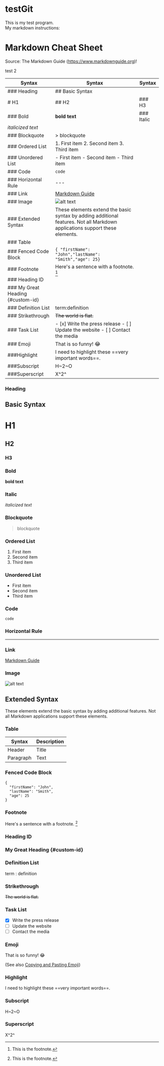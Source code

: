 # testGit
This is my test program.<br>
My markdown instructions:
# Markdown Cheat Sheet
Source: The Markdown Guide (https://www.markdownguide.org)!

test 2

| Syntax      | Syntax |  Syntax  |
| ----------- | ----------- | ----------- |
|  ### Heading  |    ## Basic Syntax      | |
|  # H1  |    ## H2   |### H3 |
|  ### Bold  |    **bold text**     | ### Italic|
|  *italicized text*   |         | |
|  ### Blockquote    |   > blockquote      ||
| ### Ordered List| 1. First item 2. Second item 3. Third item||
|### Unordered List|- First item - Second item - Third item||
|### Code|`code`||
|### Horizontal Rule| --- ||
|### Link|[Markdown Guide](https://www.markdownguide.org)||
|### Image|![alt text](https://www.markdownguide.org/assets/images/tux.png)||
|### Extended Syntax|These elements extend the basic syntax by adding additional features. Not all Markdown applications support these elements.||
|### Table|||
|### Fenced Code Block| ```{ "firstName": "John","lastName": "Smith","age": 25}``` ||
|### Footnote|Here's a sentence with a footnote. [^1]||
|### Heading ID|||
|### My Great Heading {#custom-id}|||
|### Definition List|term:definition||
|### Strikethrough|~~The world is flat.~~||
|### Task List|- [x] Write the press release - [ ] Update the website - [ ] Contact the media||
|### Emoji|That is so funny! :joy:||
|###Highlight|I need to highlight these ==very important words==.||
|###Subscript|H~2~O||
|###Superscript|X^2^||








### Heading
## Basic Syntax
# H1
## H2
### H3

### Bold

**bold text**

### Italic

*italicized text*

### Blockquote

> blockquote

### Ordered List

1. First item
2. Second item
3. Third item

### Unordered List

- First item
- Second item
- Third item

### Code

`code`

### Horizontal Rule

---

### Link

[Markdown Guide](https://www.markdownguide.org)

### Image

![alt text](https://www.markdownguide.org/assets/images/tux.png)

## Extended Syntax

These elements extend the basic syntax by adding additional features. Not all Markdown applications support these elements.

### Table

| Syntax | Description |
| ----------- | ----------- |
| Header | Title |
| Paragraph | Text |

### Fenced Code Block

```
{
  "firstName": "John",
  "lastName": "Smith",
  "age": 25
}
```

### Footnote

Here's a sentence with a footnote. [^1]

[^1]: This is the footnote.

### Heading ID

### My Great Heading {#custom-id}

### Definition List

term
: definition

### Strikethrough

~~The world is flat.~~

### Task List

- [x] Write the press release
- [ ] Update the website
- [ ] Contact the media

### Emoji

That is so funny! :joy:

(See also [Copying and Pasting Emoji](https://www.markdownguide.org/extended-syntax/#copying-and-pasting-emoji))

### Highlight

I need to highlight these ==very important words==.

### Subscript

H~2~O

### Superscript

X^2^
